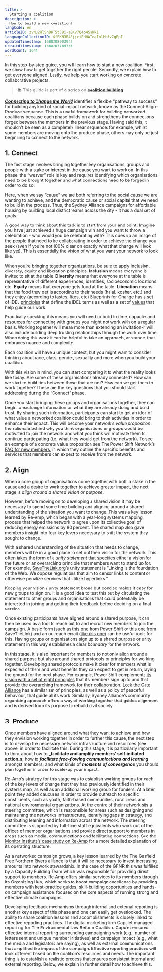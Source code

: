 ```yaml
---
title: >
  Starting a coalition
description: >
  How to build a new coalition?
langCode: en
articleID: zvNU2HlSnDKT5tJ9i-aBKv7Q4o4SaKk1
languageCollectionID: GfFKN3R43jjriEHHWTeaInlMh6v7gEpI
updatedTimestamp: 1688208003949
createdTimestamp: 1688207765756
wordCount: 1644
---
```


In this step-by-step guide, you will learn how to start a new coalition. First, we show how to get together the right people. Secondly, we explain how to get everyone aligned. Lastly, we help you start working on concrete collaborative projects.

> 📚 This guide is part of a series on [**coalition building**](/organising/coalition-building).

[**_Connecting to Change the World_**](http://www.networkimpact.org/connecting-to-change-the-world/) identifies a flexible “pathway to success” for building any kind of social impact network, known as the Connect-Align-Produce sequence. This is a useful framework for building networked coalitions because each phase builds on and strengthens the connections forged between the members in the previous stage. Having said this, it shouldn’t be seen as a completely linear sequence: for example, whilst some members are moving onto the produce phase, others may only be just beginning to connect to the network.

## **1\. Connect**

The first stage involves bringing together key organisations, groups and people with a stake or interest in the cause you want to work on. In this phase, the “weaver” role is key and requires identifying which organisations need to be brought together and what connections need to be forged in order to do so.

Here, when we say “cause” we are both referring to the social cause we are wanting to achieve, and the democratic cause or social capital that we need to build in the process. Thus, the Sydney Alliance campaigns for affordable housing by building local district teams across the city - it has a dual set of goals.

A good way to think about this task is to start from your end point: Imagine you have just achieved a huge campaign win and you want to throw a celebration - who would you be celebrating with? This cues up an image of the people that need to be collaborating in order to achieve the change you seek (even if you’re not 100% clear on exactly what that change will look like yet). This is essentially the vision of what you want your network to look like.

When you’re bringing together organizations, be sure to apply inclusion, diversity, equity and liberation principles. **Inclusion** means everyone is invited to sit at the table. **Diversity** means that everyone at the table is representative of different experiences, identities, socioeconomic locations etc. **Equity** means that everyone gets food at the table. **Liberation** means that the food they get is according to their needs (halal, kosher, etc.) and they enjoy (according to tastes, likes, etc) Blueprints for Change has a set of IDEL [principles](https://docs.google.com/document/d/1PX6V-F-G4eU7M8RPkDLx8cKen1lGxr4apAG5cZVtR3Y/edit#) that define the IDEL terms as well as a set of [values](https://docs.google.com/document/d/1PX6V-F-G4eU7M8RPkDLx8cKen1lGxr4apAG5cZVtR3Y/edit#) that help guide our work.

Practically speaking this means you will need to build in time, capacity and resources for connecting with groups you might not work with on a regular basis. Working together will mean more than extending an invitation-it will also include building deep trusting relationships through the work over time. When doing this work it can be helpful to take an approach, or stance, that embraces nuance and complexity.

Each coalition will have a unique context, but you might want to consider thinking about race, class, gender, sexuality and more when you build your coalition.

With this vision in mind, you can start comparing it to what the reality looks like today. Are some of these organisations already connected? How can we start to build ties between those that are not? How can we get them to work together? These are the key questions that you should start addressing during the “Connect” phase.

Once you start bringing these groups and organisations together, they can begin to exchange information on what they are already doing and build trust. By sharing such information, participants can start to get an idea of what value a networked coalition could bring to their activities in order to enhance their impact. This will become your network’s _value proposition_: the rationale behind why you think organisations or groups would be motivated to join the network and what you think will motivate them to continue participating (i.e. what they would get from the network). To see an example of a concrete value proposition see The Power Shift Network’s [FAQ for new members](https://docs.google.com/document/d/1cbmE_qPQGnt5wKFP8JLMu1N9xpzGmYEnjqKGCWU4Cqs/edit), in which they outline the specific benefits and services that members can expect to receive from the network.

## **2\. Align**

When a core group of organisations come together with both a stake in the cause and a desire to work together to achieve greater impact, the next stage is _align around a shared vision or purpose_.

However, before moving on to developing a shared vision it may be necessary to spend some time building and aligning around a shared understanding of the situation you want to change. This was a key lesson learned by Re-Amp, which began with a year-long systems mapping process that helped the network to agree upon its collective goal of reducing energy emissions by 80 percent. The shared map also gave members insight into four key levers necessary to shift the system they sought to change.

With a shared understanding of the situation that needs to change, members will be in a good place to set out their vision for the network. This often takes the form of a _unity statement_ that specifies either a vision for the future or an overarching principle that members want to stand up for. For example, [SaveTheLink.org](http://savethelink.org/)’s unity statement is "Linking is the foundation of the Web. We oppose regulations that aim to censor links to content or otherwise penalize services that utilize hyperlinks."

Keeping your vision / unity statement broad but concise makes it easy for new groups to sign on. It is a good idea to test this out by circulating the statement to other groups and organisations that could potentially be interested in joining and getting their feedback before deciding on a final version.

Once existing participants have aligned around a shared purpose, it can then be used as a tool to reach out to and recruit new members to join the campaign. A basic form (such as [this one](https://docs.google.com/forms/d/e/1FAIpQLSe9WMh1rNfPF0YWztl_H4PT5pSMM0iz6yZYAeD-UpoI6WjY6Q/viewform) from Power Shift or [this one](https://docs.google.com/forms/d/e/1FAIpQLSf25qR9VWqVoD6i5U-brAfCIJ-Ew7RJ9UTezqsGAR6JjLCmSQ/viewform) from SaveTheLink) and an outreach email ([like this one](https://docs.google.com/document/d/17RCwh_4LkEP8nNuCuuRTyw9MIvwBhvCDGdCK2q16mhU/edit)) can be useful tools for this. Having groups or organisations sign up to a shared purpose or unity statement in this way establishes a clear _boundary_ for the network.

In this stage, it is also important for members to not only align around a shared purpose but also around shared protocols or principles for working together. Developing shared protocols make it clear for members what is expected of them and what benefits they can expect to get in return, laying the ground for the next phase. For example, Power Shift complements [its vision with a set of eight principles](https://docs.google.com/document/d/1oCJ4eUv375dHaSERw5u0T5WnBn0OS0fBUYcATrZJM9U/edit) that its members sign up to and that provide the overarching framework for their collaboration. [Lock the Gate Alliance](https://www.lockthegate.org.au/about_us) has a similar set of principles, as well as a policy of peaceful behaviour, that guide all its work. Similarly, Sydney Alliance’s community organising approach offers a way of working together that guides alignment and is derived from its purpose to rebuild civil society.

## **3\. Produce**

Once members have aligned around what they want to achieve and how they envision working together in order to further this cause, the next step is to develop the necessary network infrastructure and resources (see above) in order to facilitate this. During this stage, it is particularly important to think about how to **_facilitate and amplify members’ self-initiated action_s**; how to **_facilitate free-flowing communications and learning_** amongst members; and what kinds of **_moments of convergence_** you should plan together in order to scale-up your impact.

Re-Amp’s strategy for this stage was to establish working groups for each of the key levers of change that they had previously identified in their systems map, as well as an additional working group for funders. At a later point they added caucuses in order to provide outreach to specific constituents, such as youth, faith-based communities, rural areas and national environmental organizations. At the centre of their network sits a steering committee, which is responsible for areas such as designing and maintaining the network’s infrastructure, identifying gaps in strategy, and distributing learning and information across the network. The steering committee is supported by full-time staff equivalents who work out of the offices of member organisations and provide direct support to members in areas such as media, communications and facilitating connections. See the [Monitor Institute’s case study on Re-Amp](https://www.reamp.org/wp-content/uploads/2014/01/Monitor-Institute-RE-AMP-Case-Study.pdf) for a more detailed explanation of its operating structure.

As a networked campaign grows, a key lesson learned by the The Gasfield Free Northern Rivers alliance is that it will be necessary to invest increasing amounts into network stewardship. In the case of the GFNR this was fulfilled by a Capacity Building Team which was responsible for providing direct support to members. Re-Amp offers similar services to its members through its Organizing Hub, which seeks to boost campaign excellence by providing members with best-practice guides, skill-building opportunities and hands-on campaign assistance, focused on the core aspects of running strong and effective climate campaigns.

Developing feedback mechanisms through internal and external reporting is another key aspect of this phase and one can easily get overlooked. The ability to share coalition lessons and accomplishments is closely linked to effective reporting practices. The digital marketing firm Capulet managed reporting for The Environmental Law Reform Coalition. Capulet ensured effective internal reporting surrounding campaigning work (e.g., number of letters sent and unique member initiatives) and campaign impact (e.g., what the media and legislators are saying), as well as external communications that amplified the impact of the campaign. Effective reporting practices will look different based on the coalition’s resources and needs. The important thing is to establish a realistic process that ensures consistent internal and external reporting. Below, we explain in further detail how to achieve this.